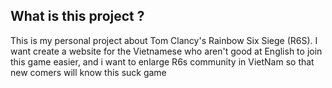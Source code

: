 ## What is this project ?

This is my personal project about Tom Clancy's Rainbow Six Siege (R6S). I want create a website for the Vietnamese who aren't good at English to join this game easier, and i want to enlarge R6s community in VietNam so that new comers will know this suck game
